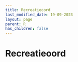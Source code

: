 ```yaml
---
title: Recreatieoord
last_modified_date: 19-09-2023
layout: page
parent: R
has_children: false
---
```


Recreatieoord
=============

